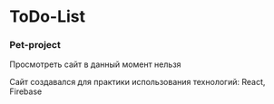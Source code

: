 # ToDo-List

### Pet-project

Просмотреть сайт в данный момент нельзя

Сайт создавался для практики использования технологий: React, Firebase
